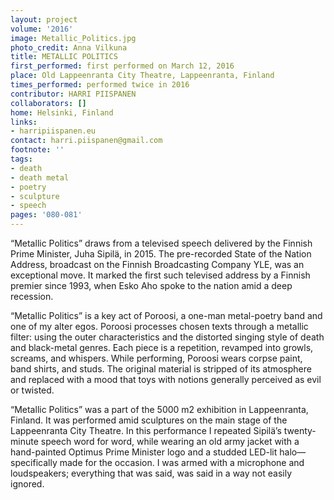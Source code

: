 ```yaml
---
layout: project
volume: '2016'
image: Metallic_Politics.jpg
photo_credit: Anna Vilkuna
title: METALLIC POLITICS
first_performed: first performed on March 12, 2016
place: Old Lappeenranta City Theatre, Lappeenranta, Finland
times_performed: performed twice in 2016
contributor: HARRI PIISPANEN
collaborators: []
home: Helsinki, Finland
links:
- harripiispanen.eu
contact: harri.piispanen@gmail.com
footnote: ''
tags:
- death
- death metal
- poetry
- sculpture
- speech
pages: '080-081'
---
```


“Metallic Politics” draws from a televised speech delivered by the Finnish Prime Minister, Juha Sipilä, in 2015. The pre-recorded State of the Nation Address, broadcast on the Finnish Broadcasting Company YLE, was an exceptional move. It marked the first such televised address by a Finnish premier since 1993, when Esko Aho spoke to the nation amid a deep recession.

“Metallic Politics” is a key act of Poroosi, a one-man metal-poetry band and one of my alter egos. Poroosi processes chosen texts through a metallic filter: using the outer characteristics and the distorted singing style of death and black-metal genres. Each piece is a repetition, revamped into growls, screams, and whispers. While performing, Poroosi wears corpse paint, band shirts, and studs. The original material is stripped of its atmosphere and replaced with a mood that toys with notions generally perceived as evil or twisted.

“Metallic Politics” was a part of the 5000 m2 exhibition in Lappeenranta, Finland. It was performed amid sculptures on the main stage of the Lappeenranta City Theatre. In this performance I repeated Sipilä’s twenty-minute speech word for word, while wearing an old army jacket with a hand-painted Optimus Prime Minister logo and a studded LED-lit halo—specifically made for the occasion. I was armed with a microphone and loudspeakers; everything that was said, was said in a way not easily ignored.
